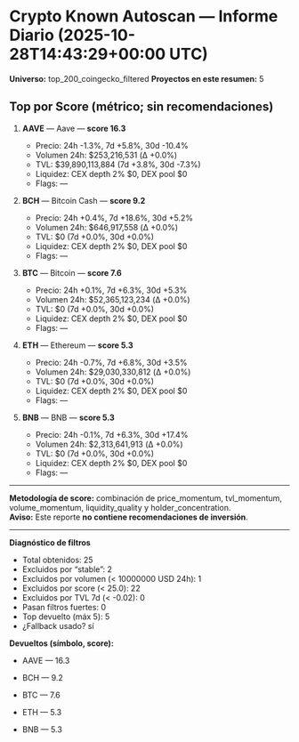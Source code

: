 # Crypto Known Autoscan — Informe Diario (2025-10-28T14:43:29+00:00 UTC)

**Universo:** top_200_coingecko_filtered
**Proyectos en este resumen:** 5

## Top por Score (métrico; sin recomendaciones)

1. **AAVE** — Aave — **score 16.3**
   - Precio: 24h -1.3%, 7d +5.8%, 30d -10.4%
   - Volumen 24h: $253,216,531 (Δ +0.0%)
   - TVL: $39,890,113,884 (7d +3.8%, 30d -7.3%)
   - Liquidez: CEX depth 2% $0, DEX pool $0
   - Flags: —

2. **BCH** — Bitcoin Cash — **score 9.2**
   - Precio: 24h +0.4%, 7d +18.6%, 30d +5.2%
   - Volumen 24h: $646,917,558 (Δ +0.0%)
   - TVL: $0 (7d +0.0%, 30d +0.0%)
   - Liquidez: CEX depth 2% $0, DEX pool $0
   - Flags: —

3. **BTC** — Bitcoin — **score 7.6**
   - Precio: 24h +0.1%, 7d +6.3%, 30d +5.3%
   - Volumen 24h: $52,365,123,234 (Δ +0.0%)
   - TVL: $0 (7d +0.0%, 30d +0.0%)
   - Liquidez: CEX depth 2% $0, DEX pool $0
   - Flags: —

4. **ETH** — Ethereum — **score 5.3**
   - Precio: 24h -0.7%, 7d +6.8%, 30d +3.5%
   - Volumen 24h: $29,030,330,812 (Δ +0.0%)
   - TVL: $0 (7d +0.0%, 30d +0.0%)
   - Liquidez: CEX depth 2% $0, DEX pool $0
   - Flags: —

5. **BNB** — BNB — **score 5.3**
   - Precio: 24h -0.1%, 7d +6.3%, 30d +17.4%
   - Volumen 24h: $2,313,641,913 (Δ +0.0%)
   - TVL: $0 (7d +0.0%, 30d +0.0%)
   - Liquidez: CEX depth 2% $0, DEX pool $0
   - Flags: —


---

**Metodología de score:** combinación de price_momentum, tvl_momentum, volume_momentum, liquidity_quality y holder_concentration.  
**Aviso:** Este reporte **no contiene recomendaciones de inversión**.


---
**Diagnóstico de filtros**

- Total obtenidos: 25
- Excluidos por “stable”: 2
- Excluidos por volumen (< 10000000 USD 24h): 1
- Excluidos por score (< 25.0): 22
- Excluidos por TVL 7d (< -0.02): 0
- Pasan filtros fuertes: 0
- Top devuelto (máx 5): 5
- ¿Fallback usado? sí


**Devueltos (símbolo, score):**

- AAVE — 16.3

- BCH — 9.2

- BTC — 7.6

- ETH — 5.3

- BNB — 5.3


